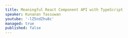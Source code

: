 ```yaml
---
title: Meaningful React Component API with TypeScript
speaker: Kunanan Tassuwan
youtube: '-lZ5ndZhu8c'
managed: true
published: false
---
```

